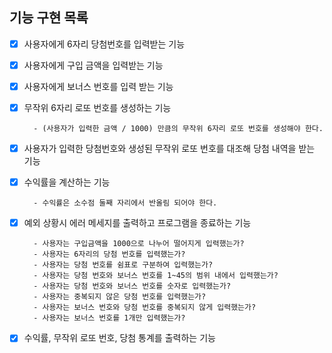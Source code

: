 ## 기능 구현 목록

- [x] 사용자에게 6자리 당첨번호를 입력받는 기능
- [x] 사용자에게 구입 금액을 입력받는 기능
- [x] 사용자에게 보너스 번호를 입력 받는 기능
- [x] 무작위 6자리 로또 번호를 생성하는 기능

        - (사용자가 입력한 금액 / 1000) 만큼의 무작위 6자리 로또 번호를 생성해야 한다. 
- [x] 사용자가 입력한 당첨번호와 생성된 무작위 로또 번호를 대조해 당첨 내역을 받는 기능
- [x] 수익률을 계산하는 기능

        - 수익률은 소수점 둘째 자리에서 반올림 되어야 한다.

- [x] 예외 상황시 에러 메세지를 출력하고 프로그램을 종료하는 기능

        - 사용자는 구입금액을 1000으로 나누어 떨어지게 입력했는가?
        - 사용자는 6자리의 당첨 번호를 입력했는가?
        - 사용자는 당첨 번호를 쉼표로 구분하여 입력했는가?
        - 사용자는 당첨 번호와 보너스 번호를 1~45의 범위 내에서 입력했는가?
        - 사용자는 당첨 번호와 보너스 번호를 숫자로 입력했는가?
        - 사용자는 중복되지 않은 당첨 번호를 입력했는가?
        - 사용자는 보너스 번호와 당첨 번호를 중복되지 않게 입력했는가?
        - 사용자는 보너스 번호를 1개만 입력했는가?
- [x] 수익률, 무작위 로또 번호, 당첨 통계를 출력하는 기능

  

